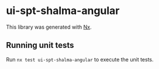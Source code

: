 # ui-spt-shalma-angular

This library was generated with [Nx](https://nx.dev).

## Running unit tests

Run `nx test ui-spt-shalma-angular` to execute the unit tests.
